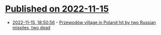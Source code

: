 # [Published on 2022-11-15](index.md)

* [2022-11-15, 18:50:56](https://news.ycombinator.com/item?id=33613278) - [Przewodów village in Poland hit by two Russian missiles, two dead](https://wiadomosci.radiozet.pl/Polska/rakiety-spadly-na-polske-sa-ofiary-smiertelne)
